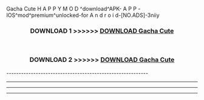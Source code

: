  Gacha Cute  H A P P Y M O D ^download^APK- A P P -IOS^mod^premium^unlocked-for A n d r o i d-[NO.ADS]-3niiy



<div align="center">

<h3>DOWNLOAD 1 >>>>>> <a href="https://en-mod.web.app/?en= Gacha Cute ">DOWNLOAD Gacha Cute  </a></h3><br>

<h3>DOWNLOAD 2 >>>>>> <a href="https://en-mod.web.app/?en= Gacha Cute ">DOWNLOAD Gacha Cute  </a></h3>

</div>
----------------------------------------------------------

----------------------------------------------------------

----------------------------------------------------------

----------------------------------------------------------



